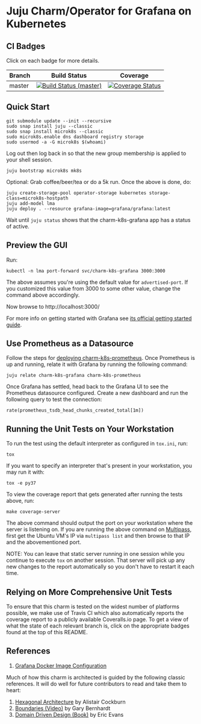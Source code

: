 Juju Charm/Operator for Grafana on Kubernetes
=============================================

CI Badges
---------

Click on each badge for more details.

| Branch | Build Status | Coverage |
|--------|--------------|----------|
| master | [![Build Status (master)](https://travis-ci.org/relaxdiego/charm-k8s-grafana.svg?branch=master)](https://travis-ci.org/relaxdiego/charm-k8s-grafana) | [![Coverage Status](https://coveralls.io/repos/github/relaxdiego/charm-k8s-grafana/badge.svg?branch=master)](https://coveralls.io/github/relaxdiego/charm-k8s-grafana?branch=master) |


Quick Start
-----------


```
git submodule update --init --recursive
sudo snap install juju --classic
sudo snap install microk8s --classic
sudo microk8s.enable dns dashboard registry storage
sudo usermod -a -G microk8s $(whoami)
```

Log out then log back in so that the new group membership is applied to
your shell session.

```
juju bootstrap microk8s mk8s
```

Optional: Grab coffee/beer/tea or do a 5k run. Once the above is done, do:

```
juju create-storage-pool operator-storage kubernetes storage-class=microk8s-hostpath
juju add-model lma
juju deploy . --resource grafana-image=grafana/grafana:latest
```

Wait until `juju status` shows that the charm-k8s-grafana app has
a status of active.


Preview the GUI
---------------

Run:

    kubectl -n lma port-forward svc/charm-k8s-grafana 3000:3000

The above assumes you're using the default value for `advertised-port`. If
you customized this value from 3000 to some other value, change the command
above accordingly.

Now browse to http://localhost:3000/

For more info on getting started with Grafana see [its official getting
started guide](https://prometheus.io/docs/visualization/grafana/).


Use Prometheus as a Datasource
------------------------------

Follow the steps for [deploying charm-k8s-prometheus](https://github.com/relaxdiego/charm-k8s-prometheus).
Once Prometheus is up and running, relate it with Grafana by running the
following command:

```
juju relate charm-k8s-grafana charm-k8s-prometheus
```

Once Grafana has settled, head back to the Grafana UI to see the
Prometheus datasource configured. Create a new dashboard and run
the following query to test the connection:

```
rate(prometheus_tsdb_head_chunks_created_total[1m])
```


Running the Unit Tests on Your Workstation
------------------------------------------

To run the test using the default interpreter as configured in `tox.ini`, run:

    tox

If you want to specify an interpreter that's present in your workstation, you
may run it with:

    tox -e py37

To view the coverage report that gets generated after running the tests above,
run:

    make coverage-server

The above command should output the port on your workstation where the server is
listening on. If you are running the above command on [Multipass](https://multipass.io),
first get the Ubuntu VM's IP via `multipass list` and then browse to that IP and
the abovementioned port.

NOTE: You can leave that static server running in one session while you continue
to execute `tox` on another session. That server will pick up any new changes to
the report automatically so you don't have to restart it each time.


Relying on More Comprehensive Unit Tests
----------------------------------------

To ensure that this charm is tested on the widest number of platforms possible,
we make use of Travis CI which also automatically reports the coverage report
to a publicly available Coveralls.io page. To get a view of what the state of
each relevant branch is, click on the appropriate badges found at the top of
this README.


References
----------

1. [Grafana Docker Image Configuration](https://grafana.com/docs/grafana/latest/installation/docker/)

Much of how this charm is architected is guided by the following classic
references. It will do well for future contributors to read and take them to heart:

1. [Hexagonal Architecture](https://en.wikipedia.org/wiki/Hexagonal_architecture_(software)) by Alistair Cockburn
1. [Boundaries (Video)](https://pyvideo.org/pycon-us-2013/boundaries.html) by Gary Bernhardt
1. [Domain Driven Design (Book)](https://dddcommunity.org/book/evans_2003/) by Eric Evans
